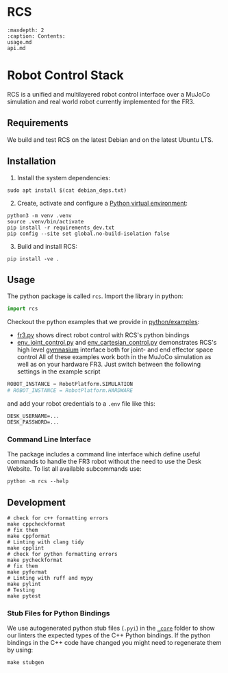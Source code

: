 # RCS
```{toctree}
:maxdepth: 2
:caption: Contents:
usage.md
api.md
```
# Robot Control Stack
RCS is a unified and multilayered robot control interface over a MuJoCo simulation and real world robot currently implemented for the FR3.
## Requirements
We build and test RCS on the latest Debian and on the latest Ubuntu LTS.

## Installation
1. Install the system dependencies:
```shell
sudo apt install $(cat debian_deps.txt)
```
2. Create, activate and configure a [Python virtual environment](https://docs.python.org/3/library/venv.html):
```shell
python3 -m venv .venv
source .venv/bin/activate
pip install -r requirements_dev.txt
pip config --site set global.no-build-isolation false
```
3. Build and install RCS:
```shell
pip install -ve .
```

## Usage
The python package is called `rcs`.
Import the library in python:
```python
import rcs
```
Checkout the python examples that we provide in [python/examples](python/examples):
- [fr3.py](python/examples/fr3.py) shows direct robot control with RCS's python bindings
- [env_joint_control.py](python/examples/env_joint_control.py) and [env_cartesian_control.py](python/examples/env_cartesian_control.py) demonstrates RCS's high level [gymnasium](https://gymnasium.farama.org/) interface both for joint- and end effector space control
All of these examples work both in the MuJoCo simulation as well as on your hardware FR3.
Just switch between the following settings in the example script
```python
ROBOT_INSTANCE = RobotPlatform.SIMULATION
# ROBOT_INSTANCE = RobotPlatform.HARDWARE
```
and add your robot credentials to a `.env` file like this:
```env
DESK_USERNAME=...
DESK_PASSWORD=...
```

### Command Line Interface
The package includes a command line interface which define useful commands to handle the FR3 robot without the need to use the Desk Website.
To list all available subcommands use:
```shell
python -m rcs --help
```

## Development
```shell
# check for c++ formatting errors
make cppcheckformat
# fix them
make cppformat
# Linting with clang tidy
make cpplint
# check for python formatting errors
make pycheckformat
# fix them
make pyformat
# Linting with ruff and mypy
make pylint
# Testing
make pytest
```

### Stub Files for Python Bindings
We use autogenerated python stub files (`.pyi`) in the [`_core`](python/rcs/_core/) folder to show our linters the expected types of the C++ Python bindings.
If the python bindings in the C++ code have changed you might need to regenerate them by using:
```shell
make stubgen
```

